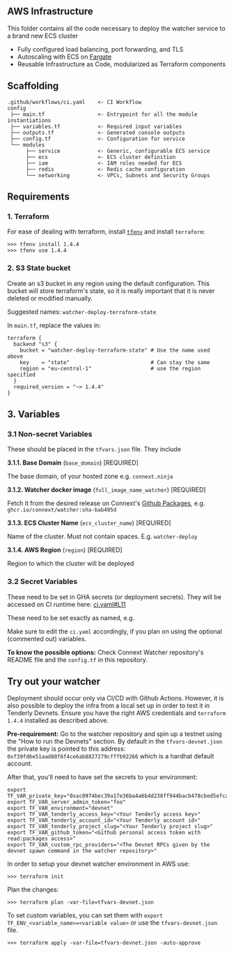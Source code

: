 ## AWS Infrastructure

This folder contains all the code necessary to deploy the watcher service to a brand new ECS cluster

- Fully configured load balancing, port forwarding, and TLS
- Autoscaling with ECS on [Fargate](https://aws.amazon.com/fargate/)
- Reusable Infrastructure as Code, modularized as Terraform components

## Scaffolding

```text
.github/workflows/ci.yaml    <- CI Workflow
config
 ├── main.tf                 <- Entrypoint for all the module instantiations
 ├── variables.tf            <- Required input variables
 ├── outputs.tf              <- Generated console outputs
 ├── config.tf               <- Configuration for service
 └── modules
      ├── service            <- Generic, configurable ECS service
      ├── ecs                <- ECS cluster definition
      ├── iam                <- IAM roles needed for ECS
      ├── redis              <- Redis cache configuration
      └── networking         <- VPCs, Subnets and Security Groups

```

## Requirements

### 1. Terraform

For ease of dealing with terraform, install [`tfenv`](https://github.com/tfutils/tfenv) and install `terraform`:

```
>>> tfenv install 1.4.4
>>> tfenv use 1.4.4
```

### 2. S3 State bucket

Create an s3 bucket in any region using the default configuration. This bucket will store terraform's state,
so it is really important that it is never deleted or modified manually.

Suggested names: `watcher-deploy-terraform-state`

In `main.tf`, replace the values in:

```
terraform {
  backend "s3" {
    bucket = "watcher-deploy-terraform-state" # Use the name used above
    key    = "state"                          # Can stay the same
    region = "eu-central-1"                   # use the region specified
  }
  required_version = "~> 1.4.4"
}
```

## 3. Variables

### 3.1 Non-secret Variables

These should be placed in the `tfvars.json` file. They include

**3.1.1. Base Domain** (`base_domain`) \[REQUIRED\]

The base domain, of your hosted zone e.g. `connext.ninja`

**3.1.2. Watcher docker image** (`full_image_name_watcher`) \[REQUIRED\]

Fetch it from the desired release on Connext's [Github Packages](https://github.com/connext/monorepo/pkgs/container/watcher), e.g. `ghcr.io/connext/watcher:sha-bab495d`

**3.1.3. ECS Cluster Name** (`ecs_cluster_name`) \[REQUIRED\]

Name of the cluster. Must not contain spaces. E.g. `watcher-deploy`

**3.1.4. AWS Region** (`region`) \[REQUIRED\]

Region to which the cluster will be deployed

### 3.2 Secret Variables

These need to be set in GHA secrets (or deployment secrets). They will be accessed on CI runtime here: [ci.yaml#L11](https://github.com/connext/watcher-deploy/blob/main/.github/workflows/ci.yaml#L11-L26)

These need to be set exactly as named, e.g.

Make sure to edit the `ci.yaml` accordingly, if you plan on using the optional (commented out) variables.

**To know the possible options:** Check Connext Watcher repository's README file and the `config.tf` in this repository.

## Try out your watcher

Deployment should occur only via CI/CD with Github Actions. However, it is also possible to deploy the infra from a local set up in order to test it in Tenderly Devnets. Ensure you have the right AWS credentials and `terraform 1.4.4` installed as described above.

**Pre-requirement:** Go to the watcher repository and spin up a testnet using the "How to run the Devnets" section. By default in the `tfvars-devnet.json` the private key is pointed to this address: `0xf39fd6e51aad88f6f4ce6ab8827279cfffb92266` which is a hardhat default account.

After that, you'll need to have set the secrets to your environment:
```shell
export TF_VAR_private_key="0xac0974bec39a17e36ba4a6b4d238ff944bacb478cbed5efcae784d7bf4f2ff80"
export TF_VAR_server_admin_token="foo"
export TF_VAR_environment="devnet"
export TF_VAR_tenderly_access_key="<Your Tenderly access key>"
export TF_VAR_tenderly_account_id="<Your Tenderly account id>"
export TF_VAR_tenderly_project_slug="<Your Tenderly project slug>"
export TF_VAR_github_token="<Github personal access token with read:packages access>"
export TF_VAR_custom_rpc_providers="<The Devnet RPCs given by the devnet spawn command in the watcher repository>"
```

In order to setup your devnet watcher environment in AWS use:

```shell
>>> terraform init
```

Plan the changes:

```shell
>>> terraform plan -var-file=tfvars-devnet.json
```

To set custom variables, you can set them with `export TF_ENV_<variable_name>=<variable value>` or use the `tfvars-devnet.json` file.

```shell
>>> terraform apply -var-file=tfvars-devnet.json -auto-approve
```

